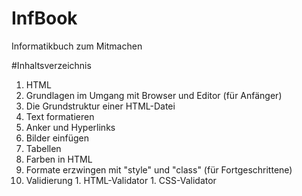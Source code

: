 InfBook
=======

Informatikbuch zum Mitmachen

#Inhaltsverzeichnis
1. HTML
  1. Grundlagen im Umgang mit Browser und Editor (für Anfänger)
  1. Die Grundstruktur einer HTML-Datei
  1. Text formatieren
  1. Anker und Hyperlinks
  1. Bilder einfügen
  1. Tabellen
  1. Farben in HTML
  1. Formate erzwingen mit "style" und "class" (für Fortgeschrittene)
  1. Validierung
	1. HTML-Validator
	1. CSS-Validator
